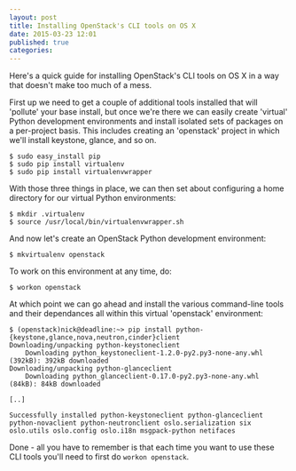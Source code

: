 ```yaml
---
layout: post
title: Installing OpenStack's CLI tools on OS X
date: 2015-03-23 12:01
published: true
categories:
---
```


Here's a quick guide for installing OpenStack's CLI tools on OS X in a way that doesn't make too much of a mess.

First up we need to get a couple of additional tools installed that will 'pollute' your base install, but once we're there we can easily create 'virtual' Python development environments and install isolated sets of packages on a per-project basis.  This includes creating an 'openstack' project in which we'll install keystone, glance, and so on.

	$ sudo easy_install pip
	$ sudo pip install virtualenv
	$ sudo pip install virtualenvwrapper

With those three things in place, we can then set about configuring a home directory for our virtual Python environments:

	$ mkdir .virtualenv
	$ source /usr/local/bin/virtualenvwrapper.sh

And now let's create an OpenStack Python development environment:

	$ mkvirtualenv openstack

To work on this environment at any time, do:

	$ workon openstack

At which point we can go ahead and install the various command-line tools and their dependances all within this virtual 'openstack' environment:

	$ (openstack)nick@deadline:~> pip install python-{keystone,glance,nova,neutron,cinder}client
	Downloading/unpacking python-keystoneclient
		Downloading python_keystoneclient-1.2.0-py2.py3-none-any.whl (392kB): 392kB downloaded
	Downloading/unpacking python-glanceclient
		Downloading python_glanceclient-0.17.0-py2.py3-none-any.whl (84kB): 84kB downloaded

	[..]

	Successfully installed python-keystoneclient python-glanceclient python-novaclient python-neutronclient oslo.serialization six oslo.utils oslo.config oslo.i18n msgpack-python netifaces

Done - all you have to remember is that each time you want to use these CLI tools you'll need to first do `workon openstack`.
